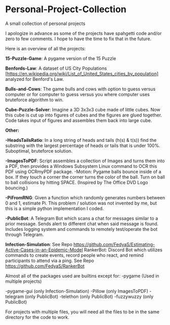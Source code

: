 # Personal-Project-Collection
A small collection of personal projects

I apologize in advance as some of the projects have spahgetti code and/or zero to few comments. I hope to have the time to fix that in the future.

Here is an overview of all the projects:

**15-Puzzle-Game**: A pygame version of the 15 Puzzle

**Benfords-Law**: A dataset of US City Populations [https://en.wikipedia.org/wiki/List_of_United_States_cities_by_population] analyzed for Benford's Law.

**Bulls-and-Cows**: The game bulls and cows with option to guess versus computer or for computer to guess versus you where computer uses bruteforce algorithm to win.

**Cube-Puzzle-Solver**: Imagine a 3D 3x3x3 cube made of little cubes. Now this cube is cut up into figures of cubes and the figures are glued together. Code takes input of figures and assembles them back into large cube.

**Other:**

**-HeadsTailsRatio**: In a long string of heads and tails (h(s) & t(s)) find the substring with the largest percentage of heads or tails that is under 100%. Suboptimal, bruteforce solution.

**-ImagesToPDF**: Script assembles a collection of Images and turns them into a PDF, then provides a Windows Subsystem Linux command to OCR this PDF using OCRmyPDF package.
-Motion: Pygame balls bounce inside of a box. If they touch a corner the corner turns the color of the ball. Turn on ball to ball collisions by hitting SPACE. (Inspired by The Office DVD Logo bouncing.)

**-PiFromRNG**: Given a function which randomly generates numbers between 0 and 1, estimate Pi. This problem / solution was not invented by me, but this is a simple python implementation I coded.

**-PublicBot**: A Telegram Bot which scans a chat for messages similar to a prior message. Sends alert to different chat when said message is found. Includes logging system and commands to remotely test/operate the bot through Telegram.

**Infection-Simulation**: See Repo https://github.com/FedyaS/Estimating-Active-Cases-in-an-Epidemic-Model
RankerBot: Discord Bot which utilizes commands to create events, record people who react, and remind participants to attend via a ping. See Repo https://github.com/FedyaS/RankerBot


Almost all of the packages used are builtins except for:
-pygame (Used in multiple projects)

-pygame-gui (only Infection-Simulation)
-Pillow (only ImagesToPDF)
-telegram (only PublicBot)
-telethon (only PublicBot)
-fuzzywuzzy (only PublicBot)

For projects with multiple files, you will need all the files to be in the same directory for the code to work.
